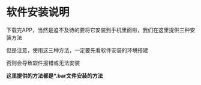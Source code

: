 # 软件安装说明

下载完APP，当然是迫不及待的要将它安装到手机里面啦，我们在这里提供三种安装方法

但是注意，使用这三种方法，一定要先看软件安装的环境搭建

否则会导致软件报错或无法安装

**这里提供的方法都是\*.bar文件安装的方法**
